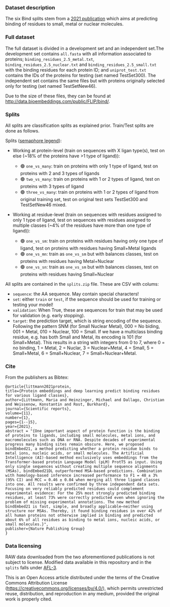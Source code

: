 ### Dataset description

The six Bind splits stem from a [2021 publication](https://www.nature.com/articles/s41598-021-03431-4) which aims at predicting binding of residues to small, metal or nuclear molecules.

### Full dataset

The full dataset is divided in a development set and an independent set.The development set contains `all.fasta` with all information associated to proteins; `binding_residues_2.5_metal.txt`, `binding_residues_2.5_nuclear.txt` and `binding_residues_2.5_small.txt` with the binding residues for each protein ID; and `uniprot_test.txt` contains the IDs of the proteins for testing (set named TestSet300). The independent set contains the same files but with proteins originally selected only for testing (set named TestSetNew46).

Due to the size of these files, they can be found at http://data.bioembeddings.com/public/FLIP/bind/.

### Splits

All splits are classification splits as explained prior. Train/Test splits are done as follows.

Splits ([semaphore legend](../../README.md#split-semaphore)):
- Working at protein-level (train on sequences with X ligan type(s), test on else (~18% of the proteins have >1 type of ligand)):
    - 🟢 `one_vs_many`: train on proteins with only 1 type of ligand, test on proteins with 2 and 3 types of ligands
    - 🟢 `two_vs_many`: train on proteins with 1 or 2 types of ligand, test on proteins with 3 types of ligand
    - 🟢 `three_vs_many`: train on proteins with 1 or 2 types of ligand from original training set, test on original test sets TestSet300 and TestSetNew46 mixed.

- Working at residue-level (train on sequences with residues assigned to only 1 type of ligand, test on sequences with residues assigned to multiple classes (~4% of the residues have more than one type of ligand)):
    - 🟢 `one_vs_sm`: train on proteins with residues having only one type of ligand, test on proteins with residues having Small+Metal ligands
    - 🟢 `one_vs_mn`: train as `one_vs_sm` but with balances classes, test on proteins with residues having Metal+Nuclear
    - 🟢 `one_vs_sn`: train as `one_vs_sm` but with balances classes, test on proteins with residues having Small+Nuclear

All splits are contained in the `splits.zip` file. These are CSV with colums:

- `sequence`: the AA sequence. May contain special characters!
- `set`: either `train` or `test`, if the sequence should be used for training or testing your model!
- `validation`: When True, these are sequences for train that may be used for validation (e.g. early stopping).
- `target`: the prediction target, which is string encoding of the sequence. Following the pattern SNM (for Small Nuclear Metal), 000 = No biding, 001 = Metal, 010 = Nuclear, 100 = Small. If we have a multiclass binding residue, e.g. has both Small and Metal, its encoding is 101 (for Small+Metal). This results in a string with integers from 0 to 7, where 0 = no binding, 1 = Metal, 2 = Nuclar, 3 = Nuclear+Metal, 4 = Small, 5 = Small+Metal, 6 = Small+Nuclear, 7 = Small+Nuclear+Metal.


### Cite
From the publishers as Bibtex:
```
@article{littmann2021protein,
title={Protein embeddings and deep learning predict binding residues for various ligand classes},
author={Littmann, Maria and Heinzinger, Michael and Dallago, Christian and Weissenow, Konstantin and Rost, Burkhard},
journal={Scientific reports},
volume={11},
number={1},
pages={1--15},
year={2021},
abstract = "{One important aspect of protein function is the binding of proteins to ligands, including small molecules, metal ions, and macromolecules such as DNA or RNA. Despite decades of experimental progress many binding sites remain obscure. Here, we proposed bindEmbed21, a method predicting whether a protein residue binds to metal ions, nucleic acids, or small molecules. The Artificial Intelligence (AI)-based method exclusively uses embeddings from the Transformer-based protein Language Model (pLM) ProtT5 as input. Using only single sequences without creating multiple sequence alignments (MSAs), bindEmbed21DL outperformed MSA-based predictions. Combination with homology-based inference increased performance to F1 = 48 ± 3% (95% CI) and MCC = 0.46 ± 0.04 when merging all three ligand classes into one. All results were confirmed by three independent data sets. Focusing on very reliably predicted residues could complement experimental evidence: For the 25% most strongly predicted binding residues, at least 73% were correctly predicted even when ignoring the problem of missing experimental annotations. The new method bindEmbed21 is fast, simple, and broadly applicable—neither using structure nor MSAs. Thereby, it found binding residues in over 42% of all human proteins not otherwise implied in binding and predicted about 6% of all residues as binding to metal ions, nucleic acids, or small molecules.}",
publisher={Nature Publishing Group}
}
```

### Data licensing

RAW data downloaded from the two aforementioned publications is not subject to license.
Modified data available in this repository and in the `splits` falls under [AFL-3](https://opensource.org/licenses/AFL-3.0).

This is an Open Access article distributed under the terms of the Creative Commons Attribution License (https://creativecommons.org/licenses/by/4.0/), which permits unrestricted reuse, distribution, and reproduction in any medium, provided the original work is properly cited.